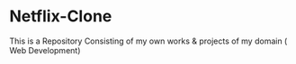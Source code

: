 # Netflix-Clone
This is a Repository Consisting of my own works &amp; projects of my domain ( Web Development)
